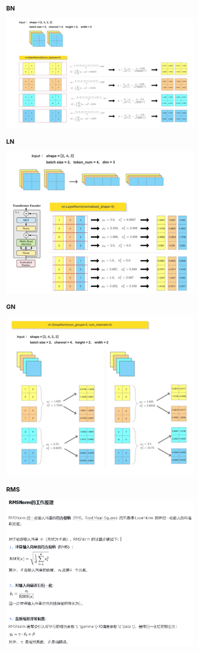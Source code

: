 ### BN
![BN](figures/BN.png)
### LN
![LN](figures/LN.png)
### GN
![GN](figures/GN.png)
### RMS
![GN](figures/RMS.png)